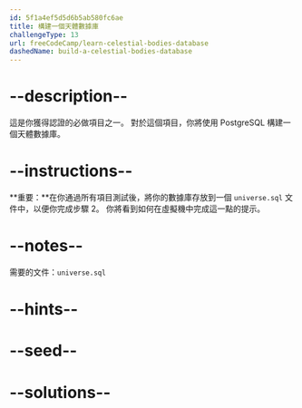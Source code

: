```yaml
---
id: 5f1a4ef5d5d6b5ab580fc6ae
title: 構建一個天體數據庫
challengeType: 13
url: freeCodeCamp/learn-celestial-bodies-database
dashedName: build-a-celestial-bodies-database
---
```


# --description--

這是你獲得認證的必做項目之一。 對於這個項目，你將使用 PostgreSQL 構建一個天體數據庫。

# --instructions--

**重要：**在你通過所有項目測試後，將你的數據庫存放到一個 `universe.sql` 文件中，以便你完成步驟 2。 你將看到如何在虛擬機中完成這一點的提示。

# --notes--

需要的文件：`universe.sql`

# --hints--

# --seed--

# --solutions--
